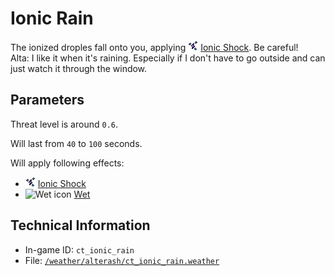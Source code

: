 # Ionic Rain

The ionized droples fall onto you, applying <img src="https://raw.githubusercontent.com/Ceterai/Enternia/main/stats/effects/ct_ionic_shock.png" alt="Ionic Shock icon" loading="lazy" width="auto" height="16px"/> [Ionic Shock](https://ceterai.github.io/MyEnternia/Wiki/IonicShock). Be careful!  
Alta: I like it when it's raining. Especially if I don't have to go outside and can just watch it through the window.

## Parameters

Threat level is around `0.6`.

Will last from `40` to `100` seconds.

Will apply following effects:

- <img src="https://raw.githubusercontent.com/Ceterai/Enternia/main/stats/effects/ct_ionic_shock.png" alt="Ionic Shock icon" loading="lazy" width="auto" height="16px"/> [Ionic Shock](https://ceterai.github.io/MyEnternia/Wiki/IonicShock)
- <img src="https://starbounder.org/mediawiki/images/4/48/Status_Wet.png" alt="Wet icon" loading="lazy" width="16px" height="16px"/> [Wet](https://starbounder.org/Wet)

## Technical Information

- In-game ID: `ct_ionic_rain`
- File: [`/weather/alterash/ct_ionic_rain.weather`](https://github.com/Ceterai/Enternia/blob/main/weather/alterash/ct_ionic_rain.weather)
